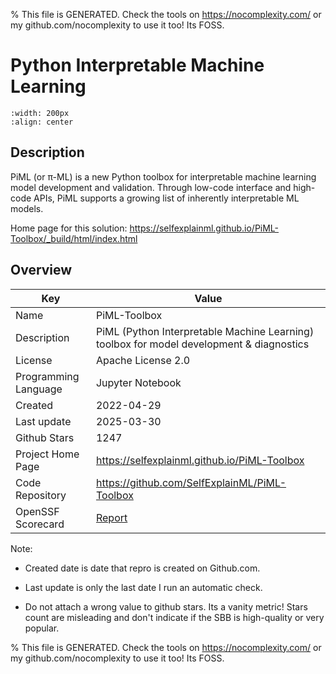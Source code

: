 
% This file is GENERATED. Check the tools on https://nocomplexity.com/ or my github.com/nocomplexity to use it too! Its FOSS. 

# Python Interpretable Machine Learning


```{image} https://github.com/SelfExplainML/PiML-Toolbox/raw/main/examples/results/LogoPiML.png 
:width: 200px 
:align: center 
```

## Description 

PiML (or π-ML) is a new Python toolbox for interpretable machine learning model development and validation. Through low-code interface and high-code APIs, PiML supports a growing list of inherently interpretable ML models.

Home page for this solution: https://selfexplainml.github.io/PiML-Toolbox/_build/html/index.html 

## Overview 

| Key | Value |
| --- | --- |
| Name | PiML-Toolbox |
| Description | PiML (Python Interpretable Machine Learning) toolbox for model development & diagnostics |
| License | Apache License 2.0 |
| Programming Language | Jupyter Notebook |
| Created | 2022-04-29 |
| Last update | 2025-03-30 |
| Github Stars | 1247 |
| Project Home Page | https://selfexplainml.github.io/PiML-Toolbox |
| Code Repository | https://github.com/SelfExplainML/PiML-Toolbox |
| OpenSSF Scorecard | [Report](https://securityscorecards.dev/viewer/?uri=github.com/SelfExplainML/PiML-Toolbox) |

Note:
 - Created date is date that repro is created on Github.com. 

- Last update is only the last date I run an automatic check. 

- Do not attach a wrong value to github stars. Its a vanity metric! Stars count are misleading and 
don't indicate if the SBB is high-quality or very popular.

% This file is GENERATED. Check the tools on https://nocomplexity.com/ or my github.com/nocomplexity to use it too! Its FOSS. 

